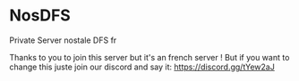 # NosDFS
Private Server nostale DFS fr

Thanks to you to join this server but it's an french server !
But if you want to change this juste join our discord and say it:
https://discord.gg/tYew2aJ




